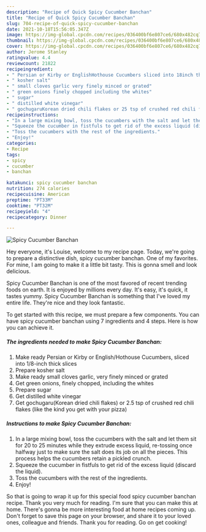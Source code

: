 ```yaml
---
description: "Recipe of Quick Spicy Cucumber Banchan"
title: "Recipe of Quick Spicy Cucumber Banchan"
slug: 704-recipe-of-quick-spicy-cucumber-banchan
date: 2021-10-18T15:56:05.347Z
image: https://img-global.cpcdn.com/recipes/036400bf6e807ce6/680x482cq70/spicy-cucumber-banchan-recipe-main-photo.jpg
thumbnail: https://img-global.cpcdn.com/recipes/036400bf6e807ce6/680x482cq70/spicy-cucumber-banchan-recipe-main-photo.jpg
cover: https://img-global.cpcdn.com/recipes/036400bf6e807ce6/680x482cq70/spicy-cucumber-banchan-recipe-main-photo.jpg
author: Jerome Stanley
ratingvalue: 4.4
reviewcount: 21822
recipeingredient:
- " Persian or Kirby or EnglishHothouse Cucumbers sliced into 18inch thick slices"
- " kosher salt"
- " small cloves garlic very finely minced or grated"
- " green onions finely chopped including the whites"
- " sugar"
- " distilled white vinegar"
- " gochugaruKorean dried chili flakes or 25 tsp of crushed red chili flakes like the kind you get with your pizza"
recipeinstructions:
- "In a large mixing bowl, toss the cucumbers with the salt and let them sit for 20 to 25 minutes while they extrude excess liquid, re-tossing once halfway just to make sure the salt does its job on all the pieces. This process helps the cucumbers retain a pickled crunch."
- "Squeeze the cucumber in fistfuls to get rid of the excess liquid (discard the liquid)."
- "Toss the cucumbers with the rest of the ingredients."
- "Enjoy!"
categories:
- Recipe
tags:
- spicy
- cucumber
- banchan

katakunci: spicy cucumber banchan 
nutrition: 274 calories
recipecuisine: American
preptime: "PT33M"
cooktime: "PT32M"
recipeyield: "4"
recipecategory: Dinner

---
```



![Spicy Cucumber Banchan](https://img-global.cpcdn.com/recipes/036400bf6e807ce6/680x482cq70/spicy-cucumber-banchan-recipe-main-photo.jpg)

Hey everyone, it's Louise, welcome to my recipe page. Today, we're going to prepare a distinctive dish, spicy cucumber banchan. One of my favorites. For mine, I am going to make it a little bit tasty. This is gonna smell and look delicious.

Spicy Cucumber Banchan is one of the most favored of recent trending foods on earth. It is enjoyed by millions every day. It's easy, it's quick, it tastes yummy. Spicy Cucumber Banchan is something that I've loved my entire life. They're nice and they look fantastic.




To get started with this recipe, we must prepare a few components. You can have spicy cucumber banchan using 7 ingredients and 4 steps. Here is how you can achieve it.

<!--inarticleads1-->

##### The ingredients needed to make Spicy Cucumber Banchan:

1. Make ready  Persian or Kirby or English/Hothouse Cucumbers, sliced into 1/8-inch thick slices
1. Prepare  kosher salt
1. Make ready  small cloves garlic, very finely minced or grated
1. Get  green onions, finely chopped, including the whites
1. Prepare  sugar
1. Get  distilled white vinegar
1. Get  gochugaru(Korean dried chili flakes) or 2.5 tsp of crushed red chili flakes (like the kind you get with your pizza)




<!--inarticleads2-->

##### Instructions to make Spicy Cucumber Banchan:

1. In a large mixing bowl, toss the cucumbers with the salt and let them sit for 20 to 25 minutes while they extrude excess liquid, re-tossing once halfway just to make sure the salt does its job on all the pieces. This process helps the cucumbers retain a pickled crunch.
1. Squeeze the cucumber in fistfuls to get rid of the excess liquid (discard the liquid).
1. Toss the cucumbers with the rest of the ingredients.
1. Enjoy!




So that is going to wrap it up for this special food spicy cucumber banchan recipe. Thank you very much for reading. I'm sure that you can make this at home. There's gonna be more interesting food at home recipes coming up. Don't forget to save this page on your browser, and share it to your loved ones, colleague and friends. Thank you for reading. Go on get cooking!
